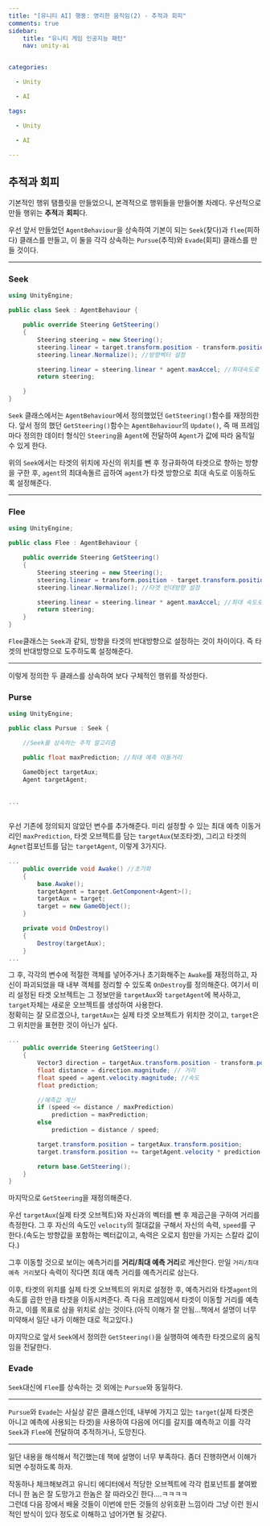 ```yaml
---
title: "[유니티 AI] 행동: 영리한 움직임(2) - 추적과 회피"
comments: true
sidebar:
    title: "유니티 게임 인공지능 패턴"
    nav: unity-ai


categories:

  - Unity

  - AI

tags:

  - Unity

  - AI

---
```


## 추적과 회피

 기본적인 행위 탬플릿을 만들었으니, 본격적으로 행위들을 만들어볼 차례다. 우선적으로 만들 행위는 **추적**과 **회피**다. 


우선 앞서 만들었던 `AgentBehaviour`을 상속하여 기본이 되는 `Seek`(찾다)과 `flee`(피하다) 클래스를 만들고, 이 둘을 각각 상속하는 `Pursue`(추적)와 `Evade`(회피) 클래스를 만들 것이다.

---
### Seek

```cs
using UnityEngine;

public class Seek : AgentBehaviour {

    public override Steering GetSteering()
    {
        Steering steering = new Steering();
        steering.linear = target.transform.position - transform.position;
        steering.linear.Normalize(); //방향벡터 설정

        steering.linear = steering.linear * agent.maxAccel; //최대속도로 추적
        return steering;

    }
}
```

`Seek` 클래스에서는 `AgentBehaviour`에서 정의했었던 `GetSteering()`함수를 재정의한다. 앞서 정의 했던 `GetSteering()`함수는 `AgentBehaviour`의 `Update()`, 즉 매 프레임 마다 정의한 데이터 형식인 `Steering`을 `Agent`에 전달하여 `Agent`가 값에 따라 움직일 수 있게 한다.

위의 `Seek`에서는 타겟의 위치에 자신의 위치를 뺀 후 정규화하여 타겟으로 향하는 방향을 구한 후, `agent`의 최대속돌르 곱하여 `agent`가 타겟 방향으로 최대 속도로 이동하도록 설정해준다.

---
### Flee
```cs
using UnityEngine;

public class Flee : AgentBehaviour {

    public override Steering GetSteering()
    {
        Steering steering = new Steering();
        steering.linear = transform.position - target.transform.position;
        steering.linear.Normalize(); //타겟 반대방향 설정

        steering.linear = steering.linear * agent.maxAccel; //최대 속도로 도주설정
        return steering;
    }
}
```

`Flee`클래스는 `Seek`과 같되, 방향을 타겟의 반대방향으로 설정하는 것이 차이이다. 즉 타겟의 반대방향으로 도주하도록 설정해준다.

-----

이렇게 정의한 두 클래스를 상속하여 보다 구체적인 행위를 작성한다. 

### Purse

```cs
using UnityEngine;

public class Pursue : Seek {

    //Seek를 상속하는 추적 알고리즘

    public float maxPrediction; //최대 예측 이동거리

    GameObject targetAux;
    Agent targetAgent;
    
    
...
    
```

우선 기존에 정의되지 않았던 변수를 추가해준다. 미리 설정할 수 있는 최대 예측 이동거리인 `maxPrediction`, 타겟 오브젝트를 담는 `targetAux`(보조타겟), 그리고 타겟의 `Agnet`컴포넌트를 담는 `targetAgent`, 이렇게 3가지다.
```cs
...
    public override void Awake() //초기화
    {
        base.Awake();
        targetAgent = target.GetComponent<Agent>();
        targetAux = target;
        target = new GameObject();
    }

    private void OnDestroy()
    {
        Destroy(targetAux);
    }
...
```
그 후, 각각의 변수에 적절한 객체를 넣어주거나 초기화해주는 `Awake`를 재정의하고, 자신이 파괴되었을 때 내부 객체를 정리할 수 있도록 `OnDestroy`를 정의해준다. 여기서 미리 설정된 타겟 오브젝트는 그 정보만을 `targetAux`와 `targetAgent`에 복사하고, `target`자체는 새로운 오브젝트를 생성하여 사용한다.  
정확히는 잘 모르겠으나, `targetAux`는 실제 타겟 오브젝트가 위치한 것이고, `target`은 그 위치만을 표현한 것이 아닌가 싶다.

```cs
...
    public override Steering GetSteering()
    {
        Vector3 direction = targetAux.transform.position - transform.position; 
        float distance = direction.magnitude; // 거리
        float speed = agent.velocity.magnitude; //속도
        float prediction;

        //예측값 계산
        if (speed <= distance / maxPrediction)
            prediction = maxPrediction;
        else
            prediction = distance / speed;

        target.transform.position = targetAux.transform.position;
        target.transform.position += targetAgent.velocity * prediction;

        return base.GetSteering();
    }
}
```
마지막으로 `GetSteering`을 재정의해준다.  

우선 `targetAux`(실제 타겟 오브젝트)와 자신과의 벡터를 뺀 후 제곱근을 구하여 거리를 측정한다. 그 후 자신의 속도인 `velocity`의 절대값을 구해서 자신의 속력, `speed`를 구한다.(속도는 방향값을 포함하는 벡터값이고, 속력은 오로지 힘만을 가지는 스칼라 값이다.)

그후 이동할 것으로 보이는 예측거리를 **거리/최대 예측 거리**로 계산한다. 만일 `거리/최대 예측 거리`보다 속력이 작다면 최대 예측 거리를 예측거리로 삼는다.

이후, 타겟의 위치를 실제 타겟 오브젝트의 위치로 설정한 후, 예측거리와 타겟`agent`의 속도를 곱한 만큼 타겟을 이동시켜준다. 즉 다음 프레임에서 타겟이 이동할 거리를 예측하고, 이를 목표로 삼을 위치로 삼는 것이다.(아직 이해가 잘 안됨...책에서 설명이 너무 미약해서 일단 내가 이해한 대로 적고있다.)

마지막으로 앞서 `Seek`에서 정의한 `GetSteering()`을 실행하여 예측한 타겟으로의 움직임을 전달한다.

### Evade

`Seek`대신에 `Flee`를 상속하는 것 외에는 `Pursue`와 동일하다.

---

`Pursue`와 `Evade`는 사실상 같은 클래스인데, 내부에 가지고 있는 `target`(실제 타겟은 아니고 예측에 사용되는 타겟)을 사용하여 다음에 어디를 갈지를 예측하고 이를 각각 `Seek`과 `Flee`에 전달하여 추적하거나, 도망친다.

---

일단 내용을 해석해서 적긴했는데 책에 설명이 너무 부족하다. 좀더 진행하면서 이해가 되면 수정하도록 하자.

작동하나 체크해보려고 유니티 에디터에서 적당한 오브젝트에 각각 컴포넌트를 붙여봤더니 한 놈은 잘 도망가고 한놈은 잘 따라오긴 한다....ㅋㅋㅋㅋ  
그런데 다음 장에서 배울 것들이 이번에 만든 것들의 상위호환 느낌이라 그냥 이런 원시적인 방식이 있다 정도로 이해하고 넘어가면 될 것같다.
